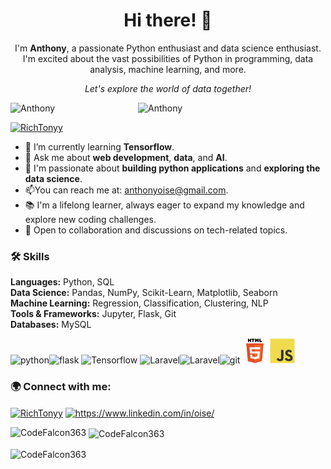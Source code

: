 <!-- Header -->
<h1 align="center">Hi there! 👋</h1>

<!-- Introduction -->
<p align="center">
  I'm <strong>Anthony</strong>, a passionate Python enthusiast and data science enthusiast.
  I'm excited about the vast possibilities of Python in programming, data analysis, machine learning, and more.
</p>

<!-- Bio -->
<p align="center">
  <em>Let's explore the world of data together!</em>
</p>

<!-- Photo -->
<img align="right" alt="Anthony" width="300" src="https://richtony.dev/wp-content/uploads/2023/10/richtonyy_1697661547063-e1697661617609.jpeg">
<p align="left"> <img src="https://komarev.com/ghpvc/?username=CodeFalcon363&label=Profile%20views&color=0e75b6&style=flat" alt="Anthony" /> </p>

<p align="left"> <a href="https://twitter.com/RichTonyy" target="blank"><img src="https://img.shields.io/twitter/follow/RichTonyy?logo=twitter&style=for-the-badge" alt="RichTonyy" /></a> </p>

- 🌱 I’m currently learning **Tensorflow**.
- 💬 Ask me about **web development**, **data**, and **AI**.
- 🚀 I'm passionate about **building python applications** and **exploring the data science**.
- 📫You can reach me at: [anthonyoise@gmail.com](mailto:anthonyoise@gmail.com).
- 📚 I'm a lifelong learner, always eager to expand my knowledge and explore new coding challenges.
- 🤝 Open to collaboration and discussions on tech-related topics.

<!-- Skills -->
<h3 align="left">🛠️ Skills</h3>
<p align="left">
  <strong>Languages:</strong> Python, SQL<br>
  <strong>Data Science:</strong> Pandas, NumPy, Scikit-Learn, Matplotlib, Seaborn<br>
  <strong>Machine Learning:</strong> Regression, Classification, Clustering, NLP<br>
  <strong>Tools & Frameworks:</strong> Jupyter, Flask, Git<br>
  <strong>Databases:</strong> MySQL
</p>

<p> <img src="https://upload.wikimedia.org/wikipedia/commons/thumb/c/c3/Python-logo-notext.svg/800px-Python-logo-notext.svg.png" alt="python" width="40" height="40"/><img src="https://miro.medium.com/v2/resize:fit:640/format:webp/1*0G5zu7CnXdMT9pGbYUTQLQ.png" alt="flask" width="40" height="40"/> <img src="https://www.w3schools.com/ai/img_tensorflow.jpg" alt="Tensorflow" width="40" height="40"/> <img src="https://upload.wikimedia.org/wikipedia/commons/thumb/2/27/PHP-logo.svg/1200px-PHP-logo.svg.png" alt="Laravel" width="40" height="40"/><img src="https://upload.wikimedia.org/wikipedia/commons/thumb/9/9a/Laravel.svg/1969px-Laravel.svg.png" alt="Laravel" width="40" height="40"/><img src="https://www.vectorlogo.zone/logos/git-scm/git-scm-icon.svg" alt="git" width="40" height="40"/> <img src="https://raw.githubusercontent.com/devicons/devicon/master/icons/html5/html5-original-wordmark.svg" alt="html5" width="40" height="40"/> <img src="https://raw.githubusercontent.com/devicons/devicon/master/icons/javascript/javascript-original.svg" alt="javascript" width="40" height="40"/>  </p>

<!-- Connect with Me -->
<h3 align="left">🌍 Connect with me:</h3>
<p align="left">
<a href="https://twitter.com/RichTonyy" target="blank"><img align="center" src="https://raw.githubusercontent.com/rahuldkjain/github-profile-readme-generator/master/src/images/icons/Social/twitter.svg" alt="RichTonyy"  width="40" /></a>
<a href="https://linkedin.com/in/https://www.linkedin.com/in/oise/" target="blank"><img align="center" src="https://raw.githubusercontent.com/rahuldkjain/github-profile-readme-generator/master/src/images/icons/Social/linked-in-alt.svg" alt="https://www.linkedin.com/in/oise/"  width="40" /></a>
</p>


<!-- GitHub Stats -->
<p><img align="left" src="https://github-readme-stats.vercel.app/api/top-langs?username=CodeFalcon363&show_icons=true&locale=en&layout=compact" alt="CodeFalcon363" /></p>

<p>&nbsp;<img align="center" src="https://github-readme-stats.vercel.app/api?username=CodeFalcon363&show_icons=true&locale=en" alt="CodeFalcon363" /></p>

<p><img align="center" src="https://github-readme-streak-stats.herokuapp.com/?user=CodeFalcon363&" alt="CodeFalcon363" /></p>

<!---
CodeFalcon363/CodeFalcon363 is a ✨ special ✨ repository because its `README.md` (this file) appears on your GitHub profile.
You can click the Preview link to take a look at your changes.
--->
